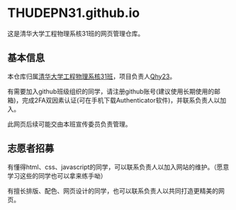 # THUDEPN31.github.io

这是清华大学工程物理系核31班的网页管理仓库。

## 基本信息

本仓库归属[清华大学工程物理系核31班](https://github.com/THUDEPN31)，项目负责人[Qhy23](https://github.com/Qhy23)。

有需要加入github班级组织的同学，请注册github账号(建议使用长期使用的邮箱)，完成2FA双因素认证(可在手机下载Authenticator软件)，并联系负责人以加入。

此网页后续可能交由本班宣传委员负责管理。

## 志愿者招募

有懂得html、css、javascript的同学，可以联系负责人以加入网站的维护。（愿意学习这些的同学也可以拿来练手呦）

有擅长排版、配色、网页设计的同学，也可以联系负责人以共同打造更精美的网页。
